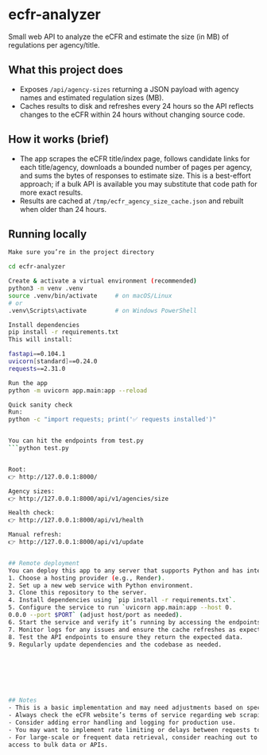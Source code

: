 # ecfr-analyzer

Small web API to analyze the eCFR and estimate the size (in MB) of regulations per agency/title.

## What this project does
- Exposes `/api/agency-sizes` returning a JSON payload with agency names and estimated regulation sizes (MB).
- Caches results to disk and refreshes every 24 hours so the API reflects changes to the eCFR within 24 hours without changing source code.

## How it works (brief)
- The app scrapes the eCFR title/index page, follows candidate links for each title/agency, downloads a bounded number of pages per agency, and sums the bytes of responses to estimate size. This is a best-effort approach; if a bulk API is available you may substitute that code path for more exact results.
- Results are cached at `/tmp/ecfr_agency_size_cache.json` and rebuilt when older than 24 hours.

## Running locally
```bash
Make sure you’re in the project directory

cd ecfr-analyzer

Create & activate a virtual environment (recommended)
python3 -m venv .venv
source .venv/bin/activate     # on macOS/Linux
# or
.venv\Scripts\activate        # on Windows PowerShell

Install dependencies
pip install -r requirements.txt
This will install:

fastapi==0.104.1
uvicorn[standard]==0.24.0
requests==2.31.0

Run the app
python -m uvicorn app.main:app --reload

Quick sanity check
Run:
python -c "import requests; print('✅ requests installed')"


You can hit the endpoints from test.py 
```python test.py


Root:
👉 http://127.0.0.1:8000/

Agency sizes:
👉 http://127.0.0.1:8000/api/v1/agencies/size

Health check:
👉 http://127.0.0.1:8000/api/v1/health

Manual refresh:
👉 http://127.0.0.1:8000/api/v1/update


## Remote deployment
You can deploy this app to any server that supports Python and has internet access. Here are general steps:
1. Choose a hosting provider (e.g., Render).
2. Set up a new web service with Python environment.
3. Clone this repository to the server.
4. Install dependencies using `pip install -r requirements.txt`.
5. Configure the service to run `uvicorn app.main:app --host 0.
0.0.0 --port $PORT` (adjust host/port as needed).
6. Start the service and verify it’s running by accessing the endpoints.
7. Monitor logs for any issues and ensure the cache refreshes as expected.
8. Test the API endpoints to ensure they return the expected data.
9. Regularly update dependencies and the codebase as needed.







## Notes
- This is a basic implementation and may need adjustments based on specific requirements or changes in the eCFR website structure.
- Always check the eCFR website’s terms of service regarding web scraping.
- Consider adding error handling and logging for production use.
- You may want to implement rate limiting or delays between requests to avoid overloading the eCFR servers.
- For large-scale or frequent data retrieval, consider reaching out to the eCFR administrators for
access to bulk data or APIs.


